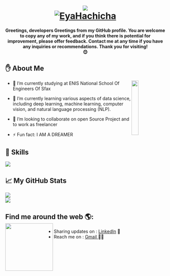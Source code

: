 <h1 align="center">
<br>
<img align="center" src="https://media.giphy.com/media/RbDKaczqWovIugyJmW/giphy.gif"> 
  <br/>
  <a href="https://github.com/ahlem-phantom">
    <img src="https://readme-typing-svg.herokuapp.com/?font=Caveat&size=36&color=157DEC&center=true&vCenter=true&lines=Hi%2C+I%27m+Yosra;Software+Developer" alt="EyaHachicha" /></a>
  
</h1>

</p>
<h4 align="center">
Greetings, developers Greetings from my GitHub profile. You are welcome to copy any of my work, and if you think there is potential for improvement, please offer feedback. Contact me at any time if you have any inquiries or recommendations.
  Thank you for visiting!
 <br>
 😊
</h4> 


## :hand: About Me


<!-- <img width="55%" align="right" alt="Github" src="https://raw.githubusercontent.com/onimur/.github/master/.resources/git-header.svg" /> -->
<img width="21%" align="right" src="https://github.com/mayankchaudhary26/Cool-Readme-ideas/blob/master/data/night%20code.gif" />

- 🔭 I’m currently studying at ENIS National School Of Engineers Of Sfax
  
- 🌱 I’m currently learning various aspects of data science, including deep learning, machine learning, computer vision, and natural language processing (NLP).
  
- 👯 I’m looking to collaborate on open Source Project and to work as freelancer
  
- ⚡ Fun fact: I AM A DREAMER

## 🚀 Skills
  <a href="https://skillicons.dev">
    <img src="https://skillicons.dev/icons?i=python,java,c,html,css,js,bootstrap,angular,dotnet,mysql,git,maven,eclipse,vscode" />
  </a>
  
## :chart_with_upwards_trend: My GitHub Stats
<img src="https://github-readme-stats.vercel.app/api?username=hachichaeya&show_icons=true&theme=radical" /><br/>
<img src="https://streak-stats.demolab.com/?user=hachichaeya&theme=dark" />


## Find me around the web 🌎: <a href="#"><img align="left" width="150" height="150"  src="https://gist.githubusercontent.com/ManulMax/2d20af60d709805c55fd784ca7cba4b9/raw/bcfeac7604f674ace63623106eb8bb8471d844a6/github.gif"></a>

- Sharing updates on : <a href="https://www.linkedin.com/in/eya-hachicha-0694a6232/">LinkedIn</a> 💼
- Reach me on : <a href="mailto:eya.hachicha@enis.tn"> Gmail </a> ✍🏾
<br> 
 <br>
